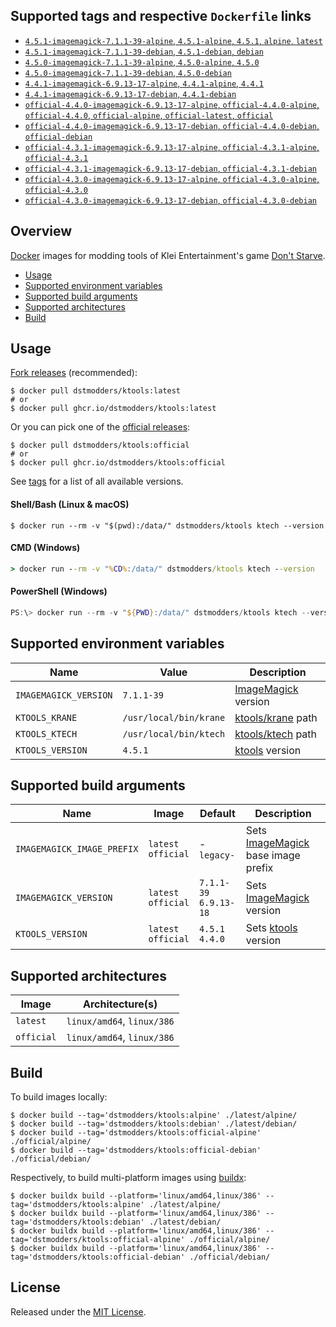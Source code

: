 ## Supported tags and respective `Dockerfile` links

- [`4.5.1-imagemagick-7.1.1-39-alpine`, `4.5.1-alpine`, `4.5.1`, `alpine`, `latest`](https://github.com/dstmodders/docker-ktools/blob/65d2ceea8dd9036c68492fc70aa659ad87f23157/latest/alpine/Dockerfile)
- [`4.5.1-imagemagick-7.1.1-39-debian`, `4.5.1-debian`, `debian`](https://github.com/dstmodders/docker-ktools/blob/65d2ceea8dd9036c68492fc70aa659ad87f23157/latest/debian/Dockerfile)
- [`4.5.0-imagemagick-7.1.1-39-alpine`, `4.5.0-alpine`, `4.5.0`](https://github.com/dstmodders/docker-ktools/blob/65d2ceea8dd9036c68492fc70aa659ad87f23157/latest/alpine/Dockerfile)
- [`4.5.0-imagemagick-7.1.1-39-debian`, `4.5.0-debian`](https://github.com/dstmodders/docker-ktools/blob/65d2ceea8dd9036c68492fc70aa659ad87f23157/latest/debian/Dockerfile)
- [`4.4.1-imagemagick-6.9.13-17-alpine`, `4.4.1-alpine`, `4.4.1`](https://github.com/dstmodders/docker-ktools/blob/65d2ceea8dd9036c68492fc70aa659ad87f23157/latest/alpine/Dockerfile)
- [`4.4.1-imagemagick-6.9.13-17-debian`, `4.4.1-debian`](https://github.com/dstmodders/docker-ktools/blob/65d2ceea8dd9036c68492fc70aa659ad87f23157/latest/debian/Dockerfile)
- [`official-4.4.0-imagemagick-6.9.13-17-alpine`, `official-4.4.0-alpine`, `official-4.4.0`, `official-alpine`, `official-latest`, `official`](https://github.com/dstmodders/docker-ktools/blob/65d2ceea8dd9036c68492fc70aa659ad87f23157/official/alpine/Dockerfile)
- [`official-4.4.0-imagemagick-6.9.13-17-debian`, `official-4.4.0-debian`, `official-debian`](https://github.com/dstmodders/docker-ktools/blob/65d2ceea8dd9036c68492fc70aa659ad87f23157/official/debian/Dockerfile)
- [`official-4.3.1-imagemagick-6.9.13-17-alpine`, `official-4.3.1-alpine`, `official-4.3.1`](https://github.com/dstmodders/docker-ktools/blob/65d2ceea8dd9036c68492fc70aa659ad87f23157/official/alpine/Dockerfile)
- [`official-4.3.1-imagemagick-6.9.13-17-debian`, `official-4.3.1-debian`](https://github.com/dstmodders/docker-ktools/blob/65d2ceea8dd9036c68492fc70aa659ad87f23157/official/debian/Dockerfile)
- [`official-4.3.0-imagemagick-6.9.13-17-alpine`, `official-4.3.0-alpine`, `official-4.3.0`](https://github.com/dstmodders/docker-ktools/blob/65d2ceea8dd9036c68492fc70aa659ad87f23157/official/alpine/Dockerfile)
- [`official-4.3.0-imagemagick-6.9.13-17-debian`, `official-4.3.0-debian`](https://github.com/dstmodders/docker-ktools/blob/65d2ceea8dd9036c68492fc70aa659ad87f23157/official/debian/Dockerfile)

## Overview

[Docker] images for modding tools of Klei Entertainment's game [Don't Starve].

- [Usage](https://github.com/dstmodders/docker-ktools/blob/main/README.md#usage)
- [Supported environment variables](https://github.com/dstmodders/docker-ktools/blob/main/README.md#supported-environment-variables)
- [Supported build arguments](https://github.com/dstmodders/docker-ktools/blob/main/README.md#supported-build-arguments)
- [Supported architectures](https://github.com/dstmodders/docker-ktools/blob/main/README.md#supported-architectures)
- [Build](https://github.com/dstmodders/docker-ktools/blob/main/README.md#build)

## Usage

[Fork releases] (recommended):

```shell
$ docker pull dstmodders/ktools:latest
# or
$ docker pull ghcr.io/dstmodders/ktools:latest
```

Or you can pick one of the [official releases]:

```shell
$ docker pull dstmodders/ktools:official
# or
$ docker pull ghcr.io/dstmodders/ktools:official
```

See [tags] for a list of all available versions.

#### Shell/Bash (Linux & macOS)

```shell
$ docker run --rm -v "$(pwd):/data/" dstmodders/ktools ktech --version
```

#### CMD (Windows)

```cmd
> docker run --rm -v "%CD%:/data/" dstmodders/ktools ktech --version
```

#### PowerShell (Windows)

```powershell
PS:\> docker run --rm -v "${PWD}:/data/" dstmodders/ktools ktech --version
```

## Supported environment variables

| Name                  | Value                  | Description           |
| --------------------- | ---------------------- | --------------------- |
| `IMAGEMAGICK_VERSION` | `7.1.1-39`             | [ImageMagick] version |
| `KTOOLS_KRANE`        | `/usr/local/bin/krane` | [ktools/krane] path   |
| `KTOOLS_KTECH`        | `/usr/local/bin/ktech` | [ktools/ktech] path   |
| `KTOOLS_VERSION`      | `4.5.1`                | [ktools] version      |

## Supported build arguments

| Name                       | Image                    | Default                     | Description                          |
| -------------------------- | ------------------------ | --------------------------- | ------------------------------------ |
| `IMAGEMAGICK_IMAGE_PREFIX` | `latest`<br />`official` | -<br />`legacy-`            | Sets [ImageMagick] base image prefix |
| `IMAGEMAGICK_VERSION`      | `latest`<br />`official` | `7.1.1-39`<br />`6.9.13-18` | Sets [ImageMagick] version           |
| `KTOOLS_VERSION`           | `latest`<br />`official` | `4.5.1`<br />`4.4.0`        | Sets [ktools] version                |

## Supported architectures

| Image      | Architecture(s)            |
| ---------- | -------------------------- |
| `latest`   | `linux/amd64`, `linux/386` |
| `official` | `linux/amd64`, `linux/386` |

## Build

To build images locally:

```shell
$ docker build --tag='dstmodders/ktools:alpine' ./latest/alpine/
$ docker build --tag='dstmodders/ktools:debian' ./latest/debian/
$ docker build --tag='dstmodders/ktools:official-alpine' ./official/alpine/
$ docker build --tag='dstmodders/ktools:official-debian' ./official/debian/
```

Respectively, to build multi-platform images using [buildx]:

```shell
$ docker buildx build --platform='linux/amd64,linux/386' --tag='dstmodders/ktools:alpine' ./latest/alpine/
$ docker buildx build --platform='linux/amd64,linux/386' --tag='dstmodders/ktools:debian' ./latest/debian/
$ docker buildx build --platform='linux/amd64,linux/386' --tag='dstmodders/ktools:official-alpine' ./official/alpine/
$ docker buildx build --platform='linux/amd64,linux/386' --tag='dstmodders/ktools:official-debian' ./official/debian/
```

## License

Released under the [MIT License](https://opensource.org/licenses/MIT).

[buildx]: https://github.com/docker/buildx
[docker]: https://www.docker.com/
[don't starve]: https://www.klei.com/games/dont-starve
[fork releases]: https://github.com/dstmodders/ktools/releases
[imagemagick]: https://imagemagick.org/index.php
[ktools/krane]: https://github.com/dstmodders/ktools?tab=readme-ov-file#krane
[ktools/ktech]: https://github.com/dstmodders/ktools?tab=readme-ov-file#ktech
[ktools]: https://github.com/dstmodders/ktools
[official releases]: https://github.com/nsimplex/ktools/releases
[tags]: https://hub.docker.com/r/dstmodders/ktools/tags
